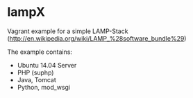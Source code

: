 lampX
=====

Vagrant example for a simple LAMP-Stack (http://en.wikipedia.org/wiki/LAMP_%28software_bundle%29)

The example contains:
 - Ubuntu 14.04 Server
 - PHP (suphp)
 - Java, Tomcat
 - Python, mod_wsgi
